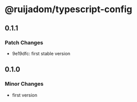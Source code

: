 # @ruijadom/typescript-config

## 0.1.1

### Patch Changes

- 9e19dfc: first stable version

## 0.1.0

### Minor Changes

- first version
